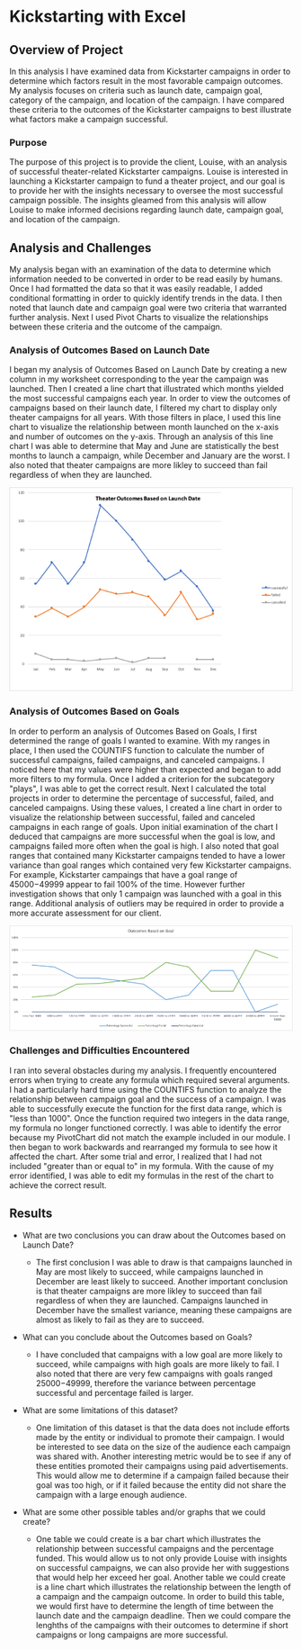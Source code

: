 # Kickstarting with Excel

## Overview of Project
In this analysis I have examined data from Kickstarter campaigns in order to determine which factors result in the most favorable campaign outcomes.  My analysis focuses on criteria such as launch date, campaign goal, category of the campaign, and location of the campaign.  I have compared these criteria to the outcomes of the Kickstarter campaigns to best illustrate what factors make a campaign successful.

### Purpose
The purpose of this project is to provide the client, Louise, with an analysis of successful theater-related Kickstarter campaigns.  Louise is interested in launching a Kickstarter campaign to fund a theater project, and our goal is to provide her with the insights necessary to oversee the most successful campaign possible.  The insights gleamed from this analysis will allow Louise to make informed decisions regarding launch date, campaign goal, and location of the campaign. 

## Analysis and Challenges
My analysis began with an examination of the data to determine which information needed to be converted in order to be read easily by humans.  Once I had formatted the data so that it was easily readable, I added conditional formatting in order to quickly identify trends in the data.  I then noted that launch date and campaign goal were two criteria that warranted further analysis.  Next I used Pivot Charts to visualize the relationships between these criteria and the outcome of the campaign. 

### Analysis of Outcomes Based on Launch Date
I began my analysis of Outcomes Based on Launch Date by creating a new column in my worksheet corresponding to the year the campaign was launched.  Then I created a line chart that illustrated which months yielded the most successful campaigns each year.  In order to view the outcomes of campaigns based on their launch date, I filtered my chart to display only theater campaigns for all years. With those filters in place, I used this line chart to visualize the relationship between month launched on the x-axis and number of outcomes on the y-axis.  Through an analysis of this line chart I was able to determine that May and June are statistically the best months to launch a campaign, while December and January are the worst.  I also noted that theater campaigns are more likley to succeed than fail regardless of when they are launched. 

![Theater_Outcomes_vs_Launch](/Resources/Theater_Outcomes_vs_Launch.png)

### Analysis of Outcomes Based on Goals
In order to perform an analysis of Outcomes Based on Goals, I first determined the range of goals I wanted to examine.  With my ranges in place, I then used the COUNTIFS function to calculate the number of successful campaigns, failed campaigns, and canceled campaigns.  I noticed here that my values were higher than expected and began to add more filters to my formula.  Once I added a criterion for the subcategory "plays", I was able to get the correct result.  Next I calculated the total projects in order to determine the percentage of successful, failed, and canceled campaigns.  Using these values, I created a line chart in order to visualize the relationship between successful, failed and canceled campaigns in each range of goals. Upon initial examination of the chart I deduced that campaigns are more successful when the goal is low, and campaigns failed more often when the goal is high.  I also noted that goal ranges that contained many Kickstarter campaigns tended to have a lower variance than goal ranges which contained very few Kickstarter campaigns.  For example, Kickstarter campaings that have a goal range of $45000-$49999 appear to fail 100% of the time.  However further investigation shows that only 1 campaign was launched with a goal in this range.  Additional analysis of outliers may be required in order to provide a more accurate assessment for our client. 

![Outcomes_vs_Goals](/Resources/Outcomes_vs_Goals.png)

### Challenges and Difficulties Encountered
I ran into several obstacles during my analysis.  I frequently encountered errors when trying to create any formula which required several arguments.  I had a particularly hard time using the COUNTIFS function to analyze the relationship between campaign goal and the success of a campaign.  I was able to successfully execute the function for the first data range, which is "less than 1000".  Once the function required two integers in the data range, my formula no longer functioned correctly.  I was able to identify the error because my PivotChart did not match the example included in our module.  I then began to work backwards and rearranged my formula to see how it affected the chart.  After some trial and error, I realized that I had not included "greater than or equal to" in my formula.  With the cause of my error identified, I was able to edit my formulas in the rest of the chart to achieve the correct result. 

## Results

- What are two conclusions you can draw about the Outcomes based on Launch Date?
  - The first conclusion I was able to draw is that campaigns launched in May are most likely to succeed, while campaigns launched in December are least likely to succeed.  Another important conclusion is that theater campaigns are more likley to succeed than fail regardless of when they are launched.  Campaigns launched in December have the smallest variance, meaning these campaigns are almost as likely to fail as they are to succeed.

- What can you conclude about the Outcomes based on Goals?
  - I have concluded that campaigns with a low goal are more likely to succeed, while campaigns with high goals are more likely to fail.  I also noted that there are very few campaigns with goals ranged $25000-$49999, therefore the variance between percentage successful and percentage failed is larger. 

- What are some limitations of this dataset?
  - One limitation of this dataset is that the data does not include efforts made by the entity or individual to promote their campaign.  I would be interested to see data on the size of the audience each campaign was shared with.  Another interesting metric would be to see if any of these entities promoted their campaigns using paid advertisements.  This would allow me to determine if a campaign failed because their goal was too high, or if it failed because the entity did not share the campaign with a large enough audience. 

- What are some other possible tables and/or graphs that we could create?
  - One table we could create is a bar chart which illustrates the relationship between successful campaigns and the percentage funded.  This would allow us to not only provide Louise with insights on successful campaigns, we can also provide her with suggestions that would help her exceed her goal.  Another table we could create is a line chart which illustrates the relationship between the length of a campaign and the campaign outcome.  In order to build this table, we would first have to determine the length of time between the launch date and the campaign deadline.  Then we could compare the lenghths of the campaigns with their outcomes to determine if short campaigns or long campaigns are more successful.
